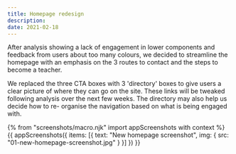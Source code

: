 ```yaml
---
title: Homepage redesign
description:
date: 2021-02-18
---
```

After analysis showing a lack of engagement in lower components and feedback from users about too many colours, we decided to streamline the homepage with an emphasis on the 3 routes to contact and the steps to become a teacher. 

We replaced the three CTA boxes with 3 'directory' boxes to give users a clear picture of where they can go on the site. These links will be tweaked following analysis over the next few weeks. The directory may also help us decide how to re- organise the navigation based on what is being engaged with. 

{% from "screenshots/macro.njk" import appScreenshots with context %}
{{ appScreenshots({
  items: [{
      text: "New homepage screenshot",
      img: { src: "01-new-homepage-screenshot.jpg" }
    }]
}) }}
